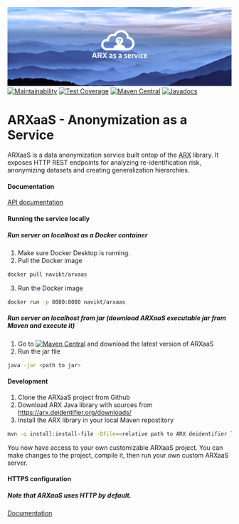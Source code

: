 
![ARXaaS logo](ARXaaS_hero_small.png)
[![Maintainability](https://api.codeclimate.com/v1/badges/b33732ce938a22920733/maintainability)](https://codeclimate.com/github/navikt/ARXaaS/maintainability)
[![Test Coverage](https://api.codeclimate.com/v1/badges/b33732ce938a22920733/test_coverage)](https://codeclimate.com/github/navikt/ARXaaS/test_coverage)
[![Maven Central](https://img.shields.io/maven-central/v/no.nav/arxaas.svg?label=Maven%20Central)](https://search.maven.org/search?q=g:%22no.nav%22%20AND%20a:%22arxaas%22)
[![Javadocs](https://www.javadoc.io/badge/no.nav/arxaas.svg)](https://www.javadoc.io/doc/no.nav/arxaas)

# ARXaaS - Anonymization as a Service

ARXaaS is a data anonymization service built ontop of the [ARX](https://arx.deidentifier.org/) library. It exposes HTTP REST endpoints for analyzing re-identification risk, anonymizing datasets and creating generalization hierarchies.

#### Documentation

[API documentation](https://navikt.github.io/arxaas/)

#### Running the service locally

##### Run server on localhost as a Docker container
1. Make sure Docker Desktop is running.
2. Pull the Docker image
```bash
docker pull navikt/arxaas
```
3. Run the Docker image
```bash
docker run -p 8080:8080 navikt/arxaas
```

##### Run server on localhost from jar (download ARXaaS executable jar from Maven and execute it)
1. Go to [![Maven Central](https://img.shields.io/maven-central/v/no.nav/arxaas.svg?label=Maven%20Central)](https://search.maven.org/search?q=g:%22no.nav%22%20AND%20a:%22arxaas%22) and download the latest version of ARXaaS
2. Run the jar file
```bash
java -jar <path to jar>
```

#### Development
1. Clone the ARXaaS project from Github
2. Download ARX Java library with sources from https://arx.deidentifier.org/downloads/
3. Install the ARX library in your local Maven repostitory
```bash
mvn -q install:install-file -Dfile=<relative path to ARX deidentifier library jar file from spring project root directory> -DgroupId=org.deidentifier -DartifactId=libarx -Dversion=3.8.0 -Dpackaging=jar
```
You now have access to your own customizable ARXaaS project. You can make changes to the project, compile it, then run your own custom ARXaaS server.

#### HTTPS configuration
##### Note that ARXaaS uses HTTP by default.
[Documentation](READMEHTTPS.md)
